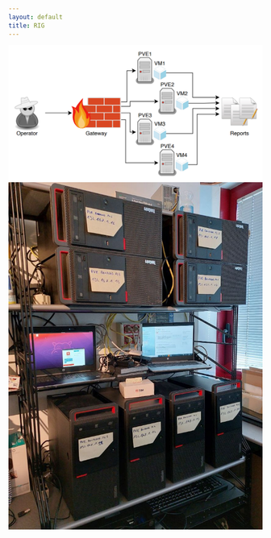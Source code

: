 ```yaml
---
layout: default
title: RIG
---
```


<div class="container">

<div class="row">
    <div class="col">
        <img class="img-fluid" src="/assets/img/RIG.png">
    </div>
</div>

<div class="row">
    <div class="col">
        <img class="img-fluid" src="/assets/img/RIG_foto.jpg">
    </div>
</div>



</div>
